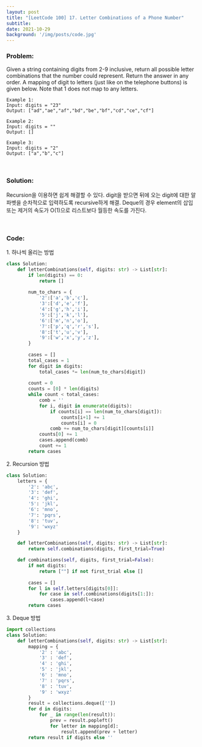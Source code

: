 ```yaml
---
layout: post
title: "[LeetCode 100] 17. Letter Combinations of a Phone Number"
subtitle: 
date: 2021-10-29
background: '/img/posts/code.jpg'
---
```

<h3>Problem:</h3>
<p>
Given a string containing digits from 2-9 inclusive, return all possible letter combinations that the number could represent. Return the answer in any order.
A mapping of digit to letters (just like on the telephone buttons) is given below. Note that 1 does not map to any letters.
</p>

```
Example 1:
Input: digits = "23"
Output: ["ad","ae","af","bd","be","bf","cd","ce","cf"]

Example 2:
Input: digits = ""
Output: []

Example 3:
Input: digits = "2"
Output: ["a","b","c"]
```

<br/>
<h3>Solution:</h3>

<p>
Recursion을 이용하면 쉽게 해결할 수 있다. digit을 받으면 뒤에 오는 digit에 대한 알파벳을 순차적으로 입력하도록 recursive하게 해결.
Deque의 경우 element의 삽입 또는 제거의 속도가 O(1)으로 리스트보다 월등한 속도를 가진다.
</p>

<br/>
<h3>Code:</h3>

<p>1. 하나씩 올리는 방법</p>

```python
class Solution:
    def letterCombinations(self, digits: str) -> List[str]:
        if len(digits) == 0:
            return []
        
        num_to_chars = {
            '2':['a','b','c'], 
            '3':['d','e','f'],
            '4':['g','h','i'],
            '5':['j','k','l'],
            '6':['m','n','o'],
            '7':['p','q','r','s'],
            '8':['t','u','v'],
            '9':['w','x','y','z'],
        }
        
        cases = []
        total_cases = 1
        for digit in digits:
            total_cases *= len(num_to_chars[digit])
        
        count = 0
        counts = [0] * len(digits)
        while count < total_cases:
            comb = ''
            for i, digit in enumerate(digits):
                if counts[i] == len(num_to_chars[digit]):
                    counts[i+1] += 1
                    counts[i] = 0
                comb += num_to_chars[digit][counts[i]]
            counts[0] += 1
            cases.append(comb)
            count += 1
        return cases
```

<p>2. Recursion 방법</p>

```python
class Solution:
    letters = {
        '2': 'abc',
        '3': 'def',
        '4': 'ghi',
        '5': 'jkl',
        '6': 'mno',
        '7': 'pqrs',
        '8': 'tuv',
        '9': 'wxyz'
    }

    def letterCombinations(self, digits: str) -> List[str]:
        return self.combinations(digits, first_trial=True)

    def combinations(self, digits, first_trial=False):
        if not digits:
            return [""] if not first_trial else []
        
        cases = []
        for l in self.letters[digits[0]]:
            for case in self.combinations(digits[1:]):
                cases.append(l+case)
        return cases
```

<p>3. Deque 방법</p>

```python
import collections
class Solution:
    def letterCombinations(self, digits: str) -> List[str]:
        mapping = {
            '2' : 'abc',
            '3' : 'def',
            '4' : 'ghi',
            '5' : 'jkl',
            '6' : 'mno',
            '7' : 'pqrs',
            '8' : 'tuv',
            '9' : 'wxyz'
        }
        result = collections.deque([''])
        for d in digits:
            for _ in range(len(result)):
                prev = result.popleft()
                for letter in mapping[d]:
                    result.append(prev + letter)
        return result if digits else ''
```
